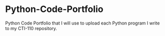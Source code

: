 # Python-Code-Portfolio
Python Code Portfolio that I will use to upload each Python program I write to my CTI-110 repository.
